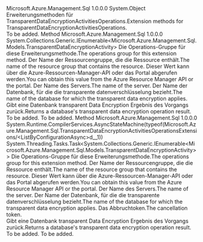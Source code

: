 <Type Name="TransparentDataEncryptionActivitiesOperationsExtensions" FullName="Microsoft.Azure.Management.Sql.TransparentDataEncryptionActivitiesOperationsExtensions">
  <TypeSignature Language="C#" Value="public static class TransparentDataEncryptionActivitiesOperationsExtensions" />
  <TypeSignature Language="ILAsm" Value=".class public auto ansi abstract sealed beforefieldinit TransparentDataEncryptionActivitiesOperationsExtensions extends System.Object" />
  <TypeSignature Language="DocId" Value="T:Microsoft.Azure.Management.Sql.TransparentDataEncryptionActivitiesOperationsExtensions" />
  <TypeSignature Language="VB.NET" Value="Public Module TransparentDataEncryptionActivitiesOperationsExtensions" />
  <TypeSignature Language="F#" Value="type TransparentDataEncryptionActivitiesOperationsExtensions = class" />
  <AssemblyInfo>
    <AssemblyName>Microsoft.Azure.Management.Sql</AssemblyName>
    <AssemblyVersion>1.0.0.0</AssemblyVersion>
  </AssemblyInfo>
  <Base>
    <BaseTypeName>System.Object</BaseTypeName>
  </Base>
  <Interfaces />
  <Docs>
    <summary>
            <span data-ttu-id="7a142-101">Erweiterungsmethoden für TransparentDataEncryptionActivitiesOperations.</span><span class="sxs-lookup"><span data-stu-id="7a142-101">Extension methods for TransparentDataEncryptionActivitiesOperations.</span></span>
            </summary>
    <remarks>To be added.</remarks>
  </Docs>
  <Members>
    <Member MemberName="ListByConfiguration">
      <MemberSignature Language="C#" Value="public static System.Collections.Generic.IEnumerable&lt;Microsoft.Azure.Management.Sql.Models.TransparentDataEncryptionActivity&gt; ListByConfiguration (this Microsoft.Azure.Management.Sql.ITransparentDataEncryptionActivitiesOperations operations, string resourceGroupName, string serverName, string databaseName);" />
      <MemberSignature Language="ILAsm" Value=".method public static hidebysig class System.Collections.Generic.IEnumerable`1&lt;class Microsoft.Azure.Management.Sql.Models.TransparentDataEncryptionActivity&gt; ListByConfiguration(class Microsoft.Azure.Management.Sql.ITransparentDataEncryptionActivitiesOperations operations, string resourceGroupName, string serverName, string databaseName) cil managed" />
      <MemberSignature Language="DocId" Value="M:Microsoft.Azure.Management.Sql.TransparentDataEncryptionActivitiesOperationsExtensions.ListByConfiguration(Microsoft.Azure.Management.Sql.ITransparentDataEncryptionActivitiesOperations,System.String,System.String,System.String)" />
      <MemberSignature Language="VB.NET" Value="&lt;Extension()&gt;&#xA;Public Function ListByConfiguration (operations As ITransparentDataEncryptionActivitiesOperations, resourceGroupName As String, serverName As String, databaseName As String) As IEnumerable(Of TransparentDataEncryptionActivity)" />
      <MemberSignature Language="F#" Value="static member ListByConfiguration : Microsoft.Azure.Management.Sql.ITransparentDataEncryptionActivitiesOperations * string * string * string -&gt; seq&lt;Microsoft.Azure.Management.Sql.Models.TransparentDataEncryptionActivity&gt;" Usage="Microsoft.Azure.Management.Sql.TransparentDataEncryptionActivitiesOperationsExtensions.ListByConfiguration (operations, resourceGroupName, serverName, databaseName)" />
      <MemberType>Method</MemberType>
      <AssemblyInfo>
        <AssemblyName>Microsoft.Azure.Management.Sql</AssemblyName>
        <AssemblyVersion>1.0.0.0</AssemblyVersion>
      </AssemblyInfo>
      <ReturnValue>
        <ReturnType>System.Collections.Generic.IEnumerable&lt;Microsoft.Azure.Management.Sql.Models.TransparentDataEncryptionActivity&gt;</ReturnType>
      </ReturnValue>
      <Parameters>
        <Parameter Name="operations" Type="Microsoft.Azure.Management.Sql.ITransparentDataEncryptionActivitiesOperations" RefType="this" />
        <Parameter Name="resourceGroupName" Type="System.String" />
        <Parameter Name="serverName" Type="System.String" />
        <Parameter Name="databaseName" Type="System.String" />
      </Parameters>
      <Docs>
        <param name="operations">
            <span data-ttu-id="7a142-102">Die Operations-Gruppe für diese Erweiterungsmethode.</span><span class="sxs-lookup"><span data-stu-id="7a142-102">The operations group for this extension method.</span></span>
            </param>
        <param name="resourceGroupName">
            <span data-ttu-id="7a142-103">Der Name der Ressourcengruppe, die die Ressource enthält.</span><span class="sxs-lookup"><span data-stu-id="7a142-103">The name of the resource group that contains the resource.</span></span> <span data-ttu-id="7a142-104">Dieser Wert kann über die Azure-Ressourcen-Manager-API oder das Portal abgerufen werden.</span><span class="sxs-lookup"><span data-stu-id="7a142-104">You can obtain this value from the Azure Resource Manager API or the portal.</span></span>
            </param>
        <param name="serverName">
            <span data-ttu-id="7a142-105">Der Name des Servers.</span><span class="sxs-lookup"><span data-stu-id="7a142-105">The name of the server.</span></span>
            </param>
        <param name="databaseName">
            <span data-ttu-id="7a142-106">Der Name der Datenbank, für die die transparente datenverschlüsselung bezieht.</span><span class="sxs-lookup"><span data-stu-id="7a142-106">The name of the database for which the transparent data encryption applies.</span></span>
            </param>
        <summary>
            <span data-ttu-id="7a142-107">Gibt eine Datenbank transparent Data Encryption Ergebnis des Vorgangs zurück.</span><span class="sxs-lookup"><span data-stu-id="7a142-107">Returns a database's transparent data encryption operation result.</span></span>
            </summary>
        <returns>To be added.</returns>
        <remarks>To be added.</remarks>
      </Docs>
    </Member>
    <Member MemberName="ListByConfigurationAsync">
      <MemberSignature Language="C#" Value="public static System.Threading.Tasks.Task&lt;System.Collections.Generic.IEnumerable&lt;Microsoft.Azure.Management.Sql.Models.TransparentDataEncryptionActivity&gt;&gt; ListByConfigurationAsync (this Microsoft.Azure.Management.Sql.ITransparentDataEncryptionActivitiesOperations operations, string resourceGroupName, string serverName, string databaseName, System.Threading.CancellationToken cancellationToken = null);" />
      <MemberSignature Language="ILAsm" Value=".method public static hidebysig class System.Threading.Tasks.Task`1&lt;class System.Collections.Generic.IEnumerable`1&lt;class Microsoft.Azure.Management.Sql.Models.TransparentDataEncryptionActivity&gt;&gt; ListByConfigurationAsync(class Microsoft.Azure.Management.Sql.ITransparentDataEncryptionActivitiesOperations operations, string resourceGroupName, string serverName, string databaseName, valuetype System.Threading.CancellationToken cancellationToken) cil managed" />
      <MemberSignature Language="DocId" Value="M:Microsoft.Azure.Management.Sql.TransparentDataEncryptionActivitiesOperationsExtensions.ListByConfigurationAsync(Microsoft.Azure.Management.Sql.ITransparentDataEncryptionActivitiesOperations,System.String,System.String,System.String,System.Threading.CancellationToken)" />
      <MemberSignature Language="F#" Value="static member ListByConfigurationAsync : Microsoft.Azure.Management.Sql.ITransparentDataEncryptionActivitiesOperations * string * string * string * System.Threading.CancellationToken -&gt; System.Threading.Tasks.Task&lt;seq&lt;Microsoft.Azure.Management.Sql.Models.TransparentDataEncryptionActivity&gt;&gt;" Usage="Microsoft.Azure.Management.Sql.TransparentDataEncryptionActivitiesOperationsExtensions.ListByConfigurationAsync (operations, resourceGroupName, serverName, databaseName, cancellationToken)" />
      <MemberType>Method</MemberType>
      <AssemblyInfo>
        <AssemblyName>Microsoft.Azure.Management.Sql</AssemblyName>
        <AssemblyVersion>1.0.0.0</AssemblyVersion>
      </AssemblyInfo>
      <Attributes>
        <Attribute>
          <AttributeName>System.Runtime.CompilerServices.AsyncStateMachine(typeof(Microsoft.Azure.Management.Sql.TransparentDataEncryptionActivitiesOperationsExtensions/&lt;ListByConfigurationAsync&gt;d__1))</AttributeName>
        </Attribute>
      </Attributes>
      <ReturnValue>
        <ReturnType>System.Threading.Tasks.Task&lt;System.Collections.Generic.IEnumerable&lt;Microsoft.Azure.Management.Sql.Models.TransparentDataEncryptionActivity&gt;&gt;</ReturnType>
      </ReturnValue>
      <Parameters>
        <Parameter Name="operations" Type="Microsoft.Azure.Management.Sql.ITransparentDataEncryptionActivitiesOperations" RefType="this" />
        <Parameter Name="resourceGroupName" Type="System.String" />
        <Parameter Name="serverName" Type="System.String" />
        <Parameter Name="databaseName" Type="System.String" />
        <Parameter Name="cancellationToken" Type="System.Threading.CancellationToken" />
      </Parameters>
      <Docs>
        <param name="operations">
            <span data-ttu-id="7a142-108">Die Operations-Gruppe für diese Erweiterungsmethode.</span><span class="sxs-lookup"><span data-stu-id="7a142-108">The operations group for this extension method.</span></span>
            </param>
        <param name="resourceGroupName">
            <span data-ttu-id="7a142-109">Der Name der Ressourcengruppe, die die Ressource enthält.</span><span class="sxs-lookup"><span data-stu-id="7a142-109">The name of the resource group that contains the resource.</span></span> <span data-ttu-id="7a142-110">Dieser Wert kann über die Azure-Ressourcen-Manager-API oder das Portal abgerufen werden.</span><span class="sxs-lookup"><span data-stu-id="7a142-110">You can obtain this value from the Azure Resource Manager API or the portal.</span></span>
            </param>
        <param name="serverName">
            <span data-ttu-id="7a142-111">Der Name des Servers.</span><span class="sxs-lookup"><span data-stu-id="7a142-111">The name of the server.</span></span>
            </param>
        <param name="databaseName">
            <span data-ttu-id="7a142-112">Der Name der Datenbank, für die die transparente datenverschlüsselung bezieht.</span><span class="sxs-lookup"><span data-stu-id="7a142-112">The name of the database for which the transparent data encryption applies.</span></span>
            </param>
        <param name="cancellationToken">
            <span data-ttu-id="7a142-113">Das Abbruchtoken.</span><span class="sxs-lookup"><span data-stu-id="7a142-113">The cancellation token.</span></span>
            </param>
        <summary>
            <span data-ttu-id="7a142-114">Gibt eine Datenbank transparent Data Encryption Ergebnis des Vorgangs zurück.</span><span class="sxs-lookup"><span data-stu-id="7a142-114">Returns a database's transparent data encryption operation result.</span></span>
            </summary>
        <returns>To be added.</returns>
        <remarks>To be added.</remarks>
      </Docs>
    </Member>
  </Members>
</Type>